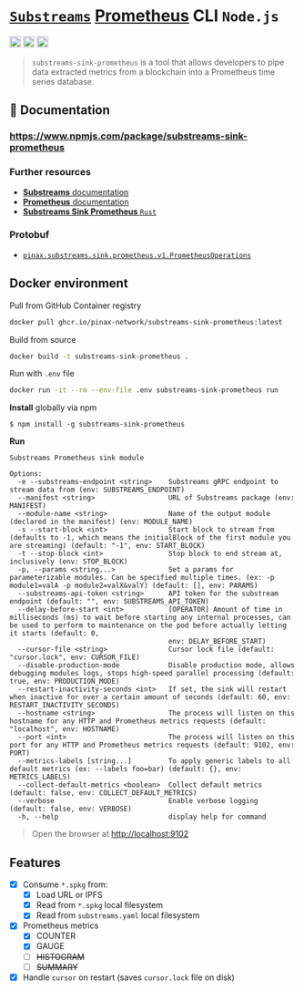 # [`Substreams`](https://substreams.streamingfast.io/) [Prometheus](https://prometheus.io/) CLI `Node.js`

[<img alt="github" src="https://img.shields.io/badge/Github-substreams.prometheus-8da0cb?style=for-the-badge&logo=github" height="20">](https://github.com/pinax-network/substreams-sink-prometheus)
[<img alt="npm" src="https://img.shields.io/npm/v/substreams-sink-prometheus.svg?style=for-the-badge&color=CB0001&logo=npm" height="20">](https://www.npmjs.com/package/substreams-sink-prometheus)
[<img alt="GitHub Workflow Status" src="https://img.shields.io/github/actions/workflow/status/pinax-network/substreams-sink-prometheus/ci.yml?branch=main&style=for-the-badge" height="20">](https://github.com/pinax-network/substreams-sink-prometheus/actions?query=branch%3Amain)

> `substreams-sink-prometheus` is a tool that allows developers to pipe data extracted metrics from a blockchain into a Prometheus time series database.

## 📖 Documentation

### https://www.npmjs.com/package/substreams-sink-prometheus

### Further resources

- [**Substreams** documentation](https://substreams.streamingfast.io)
- [**Prometheus** documentation](https://prometheus.io)
- [**Substreams Sink Prometheus** `Rust`](https://github.com/pinax-network/substreams-sink-prometheus.rs)

### Protobuf

- [`pinax.substreams.sink.prometheus.v1.PrometheusOperations`](https://github.com/pinax-network/substreams-sink-prometheus.rs/blob/main/proto/substreams/sink/prometheus/v1/prometheus.proto)

## Docker environment

Pull from GitHub Container registry
```bash
docker pull ghcr.io/pinax-network/substreams-sink-prometheus:latest
```

Build from source
```bash
docker build -t substreams-sink-prometheus .
```

Run with `.env` file
```bash
docker run -it --rm --env-file .env substreams-sink-prometheus run
```

**Install** globally via npm
```
$ npm install -g substreams-sink-prometheus
```

**Run**

```console
Substreams Prometheus sink module

Options:
  -e --substreams-endpoint <string>    Substreams gRPC endpoint to stream data from (env: SUBSTREAMS_ENDPOINT)
  --manifest <string>                  URL of Substreams package (env: MANIFEST)
  --module-name <string>               Name of the output module (declared in the manifest) (env: MODULE_NAME)
  -s --start-block <int>               Start block to stream from (defaults to -1, which means the initialBlock of the first module you are streaming) (default: "-1", env: START_BLOCK)
  -t --stop-block <int>                Stop block to end stream at, inclusively (env: STOP_BLOCK)
  -p, --params <string...>             Set a params for parameterizable modules. Can be specified multiple times. (ex: -p module1=valA -p module2=valX&valY) (default: [], env: PARAMS)
  --substreams-api-token <string>      API token for the substream endpoint (default: "", env: SUBSTREAMS_API_TOKEN)
  --delay-before-start <int>           [OPERATOR] Amount of time in milliseconds (ms) to wait before starting any internal processes, can be used to perform to maintenance on the pod before actually letting it starts (default: 0,
                                       env: DELAY_BEFORE_START)
  --cursor-file <string>               Cursor lock file (default: "cursor.lock", env: CURSOR_FILE)
  --disable-production-mode            Disable production mode, allows debugging modules logs, stops high-speed parallel processing (default: true, env: PRODUCTION_MODE)
  --restart-inactivity-seconds <int>   If set, the sink will restart when inactive for over a certain amount of seconds (default: 60, env: RESTART_INACTIVITY_SECONDS)
  --hostname <string>                  The process will listen on this hostname for any HTTP and Prometheus metrics requests (default: "localhost", env: HOSTNAME)
  --port <int>                         The process will listen on this port for any HTTP and Prometheus metrics requests (default: 9102, env: PORT)
  --metrics-labels [string...]         To apply generic labels to all default metrics (ex: --labels foo=bar) (default: {}, env: METRICS_LABELS)
  --collect-default-metrics <boolean>  Collect default metrics (default: false, env: COLLECT_DEFAULT_METRICS)
  --verbose                            Enable verbose logging (default: false, env: VERBOSE)
  -h, --help                           display help for command
```

> Open the browser at [http://localhost:9102](http://localhost:9102)

## Features

- [x] Consume `*.spkg` from:
  - [x] Load URL or IPFS
  - [x] Read from `*.spkg` local filesystem
  - [x] Read from `substreams.yaml` local filesystem
- [x] Prometheus metrics
  - [x] COUNTER
  - [x] GAUGE
  - [ ] ~~HISTOGRAM~~
  - [ ] ~~SUMMARY~~
- [x] Handle `cursor` on restart (saves `cursor.lock` file on disk)
